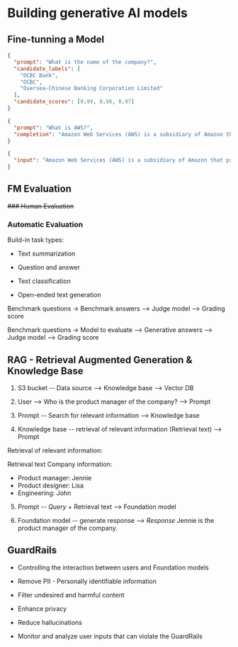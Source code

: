 # Building generative AI models

## Fine-tunning a Model

```json
{
  "prompt": "What is the name of the company?",
  "candidate_labels": [
    "OCBC Bank",
    "OCBC",
    "Oversea-Chinese Banking Corporation Limited"
  ],
  "candidate_scores": [0.99, 0.98, 0.97]
}
```

```json
{
  "prompt": "What is AWS?",
  "completion": "Amazon Web Services (AWS) is a subsidiary of Amazon that provides on-demand cloud computing platforms and other infrastructure services to individuals, companies, and governments, on a metered pay-as-you-go basis."
}
```

```json
{
  "input": "Amazon Web Services (AWS) is a subsidiary of Amazon that provides on-demand cloud computing platforms and other infrastructure services to individuals, companies, and governments, on a metered pay-as-you-go basis."
}
```

## FM Evaluation

~~### Human Evaluation~~

### Automatic Evaluation

Build-in task types:

- Text summarization

- Question and answer

- Text classification

- Open-ended text generation

Benchmark questions -> Benchmark answers --> Judge model --> Grading score

Benchmark questions -> Model to evaluate --> Generative answers --> Judge model --> Grading score

## RAG - Retrieval Augmented Generation & Knowledge Base

1. S3 bucket -- Data source --> Knowledge base --> Vector DB

2. User --> Who is the product manager of the company? --> Prompt

3. Prompt -- Search for relevant information --> Knowledge base

4. Knowledge base -- retrieval of relevant information (Retrieval text) --> Prompt

Retrieval of relevant information:

Retrieval text
Company information:

- Product manager: Jennie
- Product designer: Lisa
- Engineering: John

5. Prompt -- _Query_ + Retrieval text --> Foundation model

6. Foundation model -- generate response --> _Response_ Jennie is the product manager of the company.

## GuardRails

- Controlling the interaction between users and Foundation models

- Remove PII - Personally identifiable information

- Filter undesired and harmful content

- Enhance privacy

- Reduce hallucinations

- Monitor and analyze user inputs that can violate the GuardRails